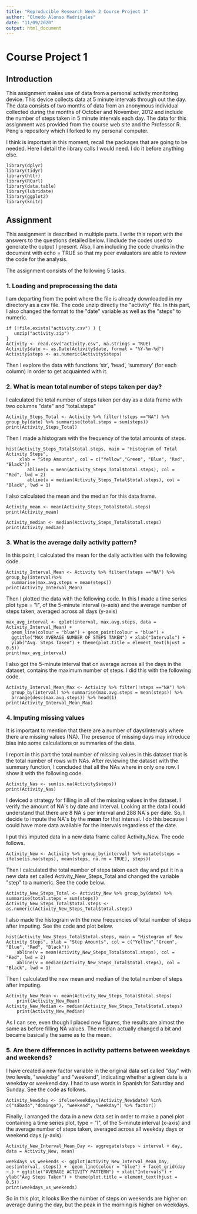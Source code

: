 ```yaml
---
title: "Reproducible Research Week 2 Course Project 1"
author: "Olmedo Alonso Madrigales"
date: "11/09/2020"
output: html_document
---
```




# Course Project 1

## Introduction

This assignment makes use of data from a personal activity monitoring device. 
This device collects data at 5 minute intervals through out the day. The data 
consists of two months of data from an anonymous individual collected during the 
months of October and November, 2012 and include the number of steps taken in 
5 minute intervals each day. The data for this assignment was provided from the 
course web site and the Professor R. Peng´s repository which I forked to my personal 
computer. 

I think is important in this moment, recall the packages that are going to be needed.
Here I detail the library calls I would need. I do it before anything else.

```{r libraries, echo=TRUE, results='hide', message=FALSE, warning=FALSE}
library(dplyr)
library(tidyr)
library(httr)
library(RCurl)
library(data.table)
library(lubridate)
library(ggplot2)
library(knitr)
```

## Assignment

This assignment is described in multiple parts. I write this report with the answers to the questions detailed below. I include the codes used to generate the output I present. Also, I am including the code chunks in the document with echo = TRUE so that my peer evaluators are able to review the code for the analysis.

The assignment consists of the following 5 tasks.

### 1. Loading and preprocessing the data

I am departing from the point where the file is already downloaded in my directory 
as a csv file. The code unzip directly the "activity" file. 
In this part, I also changed the format to the "date" variable as well as the "steps" to numeric.

```{r filing, echo=TRUE, message=FALSE, warning=FALSE}
if (!file.exists("activity.csv") ) {
   unzip("activity.zip")
}
Activity <- read.csv("activity.csv", na.strings = TRUE)
Activity$date <- as.Date(Activity$date, format = "%Y-%m-%d")
Activity$steps <- as.numeric(Activity$steps)
```

Then I explore the data with functions ‘str’, ‘head’, ‘summary’ (for each column) in order to get acquainted with it.

### 2. What is mean total number of steps taken per day?

I calculated the total number of steps taken per day as a data frame with two columns
"date" and "total.steps"

```{r calculation, echo=TRUE, results='hide', message=FALSE, warning=FALSE}
Activity_Steps_Total <- Activity %>% filter(!steps =="NA") %>% group_by(date) %>% summarise(total.steps = sum(steps))
print(Activity_Steps_Total)
```

Then I made a histogram with the frequency of the total amounts of steps.

```{r plotting, echo=TRUE, fig.align='center'}
hist(Activity_Steps_Total$total.steps, main = "Histogram of Total Activity Steps",
     xlab = "Step Amounts", col = c("Yellow","Green", "Blue", "Red", "Black"))
        abline(v = mean(Activity_Steps_Total$total.steps), col = "Red", lwd = 2)
        abline(v = median(Activity_Steps_Total$total.steps), col = "Black", lwd = 1)
```

I also calculated the mean and the median for this data frame.

```{r calculating mean, echo=TRUE}
Activity_mean <- mean(Activity_Steps_Total$total.steps)
print(Activity_mean)
```

```{r calculating median, echo=TRUE}
Activity_median <- median(Activity_Steps_Total$total.steps)
print(Activity_median)
```

### 3. What is the average daily activity pattern?

In this point, I calculated the mean for the daily activities with the following code.

```{r activity mean, echo=TRUE, results='hide', message=FALSE, warning=FALSE}
Activity_Interval_Mean <- Activity %>% filter(!steps =="NA") %>% group_by(interval)%>%
  summarise(max.avg.steps = mean(steps))
print(Activity_Interval_Mean)
```

Then I plotted the data with the following code.  In this I made a time series plot type
= "l", of the 5-minute interval (x-axis) and the average number of steps taken, averaged
across all days (y-axis)

```{r plotting avg, echo=TRUE, fig.dim=c(8,6), fig.align='center'}
max_avg_interval <- qplot(interval, max.avg.steps, data = Activity_Interval_Mean) + 
  geom_line(colour = "blue") + geom_point(colour = "blue") + 
  ggtitle("MAX AVERAGE NUMBER OF STEPS TAKEN") + xlab("Intervals") + 
  ylab("Avg. Steps Taken") + theme(plot.title = element_text(hjust = 0.5))
print(max_avg_interval)
```

I also got the 5-minute interval that on average across all the days in the dataset,
contains the maximum number of steps.  I did this with the following code.

```{r Activity Interval Mean, echo=TRUE, message=FALSE, warning=FALSE}
Activity_Interval_Mean_Max <- Activity %>% filter(!steps =="NA") %>% 
  group_by(interval) %>% summarise(max.avg.steps = mean(steps)) %>% 
  arrange(desc(max.avg.steps)) %>% head(1)
print(Activity_Interval_Mean_Max)
```

### 4. Imputing missing values

It is important to mention that there are a number of days/intervals where there are missing values (NA). The presence of missing days may introduce bias into some calculations or summaries of the data.

I report in this part the total number of missing values in this dataset that is the total number of rows with NAs.  After reviewing the dataset with the summary function, I concluded that all the NAs where in only one row.  I show it with the following code.

```{r imputing NA, echo=TRUE}
Activity_Nas <- sum(is.na(Activity$steps))
print(Activity_Nas)
```

I deviced a strategy for filling in all of the missing values in the dataset. I verify
the amount of NA´s by date and interval.  Looking at the data I could understand that
there are 8 NA´s per interval and 288 NA´s per date. So, I decide to impute the NA´s by
the **mean** for that interval.  I do this because I could have more data available for the intervals regardless of the date.  

I put this imputed data in a new data frame called Activity_New.  The code follows.

```{r activity new, echo=TRUE, results='hide', message=FALSE, warning=FALSE}
Activity_New <- Activity %>% group_by(interval) %>% mutate(steps = ifelse(is.na(steps), mean(steps, na.rm = TRUE), steps))
```

Then I calculated the total number of steps taken each day and put it in a new data 
set called Activity_New_Steps_Total and changed the variable "step" to a numeric.  See 
the code below.

```{r activity new steps, echo=TRUE, results='hide', message=FALSE, warning=FALSE}
Activity_New_Steps_Total <- Activity_New %>% group_by(date) %>% summarise(total.steps = sum(steps))
Activity_New_Steps_Total$total.steps <- as.numeric(Activity_New_Steps_Total$total.steps)
```

I also made the histogram with the new frequencies of total number of steps after imputing.  See the code and plot below.

```{r plotting new, echo=TRUE, fig.dim= c(6,4), fig.align='center'}
hist(Activity_New_Steps_Total$total.steps, main = "Histogram of New Activity Steps", xlab = "Step Amounts", col = c("Yellow","Green", "Blue", "Red", "Black"))
    abline(v = mean(Activity_New_Steps_Total$total.steps), col = "Red", lwd = 2)
    abline(v = median(Activity_New_Steps_Total$total.steps), col = "Black", lwd = 1)
```

Then I calculated the new mean and median of the total number of steps after imputing.

```{r new mean, echo=TRUE}
Activity_New_Mean <- mean(Activity_New_Steps_Total$total.steps)
    print(Activity_New_Mean)
Activity_New_Median <- median(Activity_New_Steps_Total$total.steps)
    print(Activity_New_Median)
```

As I can see, even though I placed new figures, the results are almost the same as 
before filling NA values. The median actually changed a bit and became basically the 
same as to the mean.

### 5. Are there differences in activity patterns between weekdays and weekends?

I have created a new factor variable in the original data set called "day" with two levels,  "weekday" and "weekend", indicating whether a given date is a weekday or weekend day.  I had to use words in Spanish for Saturday and Sunday. See the code as follows.

```{r new activity, echo=TRUE, results='hide'}
Activity_New$day <- ifelse(weekdays(Activity_New$date) %in% c("sábado","domingo"), "weekend", "weekday") %>% factor()
```

Finally, I arranged the data in a new data set in order to make a panel plot containing a time series plot, type = "l", of the 5-minute interval (x-axis) and the average number of steps taken, averaged across all weekday days or weekend days (y-axis).

```{r new interval mean, echo=TRUE, results='hide'}
Activity_New_Interval_Mean_Day <- aggregate(steps ~ interval + day, data = Activity_New, mean)
```

```{r plottin wkd vs wkn, echo=TRUE, fig.dim= c(6,6), fig.align='center'}
weekdays_vs_weekends <- ggplot(Activity_New_Interval_Mean_Day, aes(interval, steps)) +  geom_line(colour = "blue") + facet_grid(day ~.) + ggtitle("AVERAGE ACTIVITY PATTERN") + xlab("Intervals") + ylab("Avg Steps Taken") + theme(plot.title = element_text(hjust = 0.5))
print(weekdays_vs_weekends)
```

So in this plot, it looks like the number of steps on weekends are higher on average during the day, but the peak in the morning is higher on weekdays.

